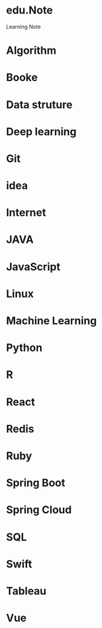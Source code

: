 # edu.Note
Learning Note

# Algorithm

# Booke

# Data struture

# Deep learning

# Git

# idea

# Internet

# JAVA

# JavaScript

# Linux

# Machine Learning

# Python

# R

# React

# Redis

# Ruby

# Spring Boot

# Spring Cloud

# SQL

# Swift

# Tableau

# Vue
